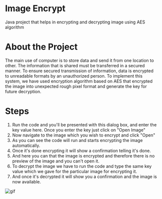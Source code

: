 # Image Encrypt

Java project that helps in encrypting and decrypting image using AES algorithm

# About the Project

The main use of computer is to store data and send it from one location to other. The information that is shared must be transferred in a secured manner. To ensure secured transmission of information, data is encrypted to unreadable formats by an unauthorized person. To implement this system, we have used encryption algorithm based on AES that encrypted the image into unexpected rough pixel format and generate the key for future decryption.

# Steps

1. Run the code and you'll be presented with this dialog box, and enter the key value here. Once you enter the key just click on "Open Image"
2. Now navigate to the image which you wish to encrypt and click "Open"
3. As you can see the code will run and starts encrypting the image automatically.
4. Once it's done encrypting it will show a confirmation telling it's done.
5. And here you can that the image is encrypted and therefore there is no preview of the image and you can't open it.
6. To decrypt the image we have to run the code and type the same key value which we gave for the particular image for encrypting it.
7. And once it's decrypted it will show you a confirmation and the image is now available.

![gif](https://cdn.discordapp.com/attachments/637326316487704630/901811014998298705/gif.gif)
